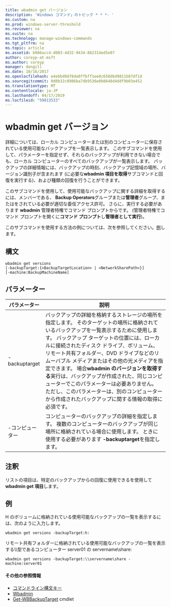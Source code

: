 ```yaml
---
title: wbadmin get バージョン
description: 'Windows コマンド」のトピック * * *- '
ms.custom: na
ms.prod: windows-server-threshold
ms.reviewer: na
ms.suite: na
ms.technology: manage-windows-commands
ms.tgt_pltfrm: na
ms.topic: article
ms.assetid: b986acc4-d083-4d32-9434-862314ed5e97
author: coreyp-at-msft
ms.author: coreyp
manager: dongill
ms.date: 10/16/2017
ms.openlocfilehash: e4ebbd0d78de0ffbff1ee8c658d6d9811b87df1d
ms.sourcegitcommit: 0d0b32c8986ba7db9536e0b8648d4ddf9b03e452
ms.translationtype: MT
ms.contentlocale: ja-JP
ms.lasthandoff: 04/17/2019
ms.locfileid: "59813533"
---
```

# <a name="wbadmin-get-versions"></a>wbadmin get バージョン



詳細については、ローカル コンピューターまたは別のコンピューターに保存されている使用可能なバックアップを一覧表示します。 このサブコマンドを使用して、パラメーターを指定せず、それらのバックアップが利用できない場合でも、ローカル コンピューターのすべてのバックアップが一覧表示します。 バックアップの詳細情報には、バックアップの時刻、バックアップ記憶域の場所、バージョン識別子が含まれます (に必要な**wbadmin 項目を取得**サブコマンドと回復を実行する)、および種類の回復を行うことができます。

このサブコマンドを使用して、使用可能なバックアップに関する詳細を取得するには、メンバーである、 **Backup Operators**グループまたは**管理者**グループ、またはをされている必要が適切な委任アクセス許可。 さらに、実行する必要があります **wbadmin** 管理者特権でコマンド プロンプトからです。 (管理者特権でコマンド プロンプトを開くに**コマンド プロンプト**し**管理者として実行**)。

このサブコマンドを使用する方法の例については、次を参照してください。[例](#BKMK_examples)します。

## <a name="syntax"></a>構文

```
wbadmin get versions
[-backupTarget:{<BackupTargetLocation> | <NetworkSharePath>}]
[-machine:BackupMachineName]
```

## <a name="parameters"></a>パラメーター

|パラメーター|説明|
|---------|-----------|
|-backuptarget|バックアップの詳細を格納するストレージの場所を指定します。 そのターゲットの場所に格納されているバックアップを一覧表示するために使用します。 バックアップ ターゲットの位置には、ローカルに接続されたディスク ドライブ、ボリューム、リモート共有フォルダー、DVD ドライブなどのリムーバブル メディアまたはその他の光メディアを指定できます。 場合**wbadmin のバージョンを取得する**実行は、バックアップが作成された、同じコンピューターでこのパラメーターは必要ありません。 ただし、このパラメーターは、別のコンピューターから作成されたバックアップに関する情報の取得に必須です。|
|-コンピューター|コンピューターのバックアップの詳細を指定します。 複数のコンピューターのバックアップが同じ場所に格納されている場合に使用します。 ときに使用する必要があります **-backuptarget**を指定します。|

## <a name="remarks"></a>注釈

リストの項目は、特定のバックアップからの回復に使用できるを使用して**wbadmin get 項目**します。

## <a name="BKMK_examples"></a>例

H のボリュームに格納されている使用可能なバックアップの一覧を表示するには、次のように入力します。
```
wbadmin get versions -backupTarget:h:
```
リモート共有フォルダーに格納されている使用可能なバックアップの一覧を表示する\\\\型であるコンピューター server01 の servername\share:
```
wbadmin get versions -backupTarget:\\servername\share -machine:server01
```

#### <a name="additional-references"></a>その他の参照情報

-   [コマンドライン構文キー](command-line-syntax-key.md)
-   [Wbadmin](wbadmin.md)
-   [Get-WBBackupTarget](https://technet.microsoft.com/library/jj902447.aspx) cmdlet